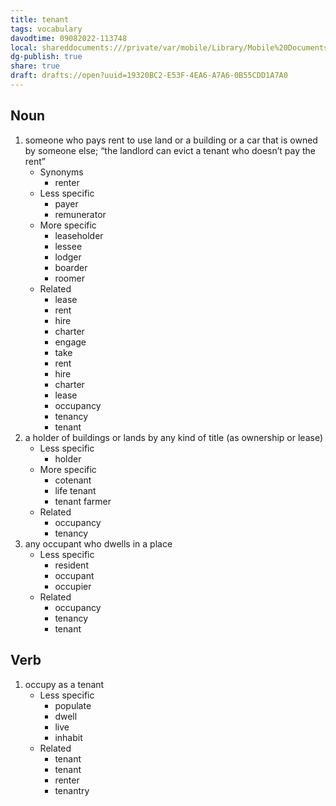 ```yaml
---
title: tenant
tags: vocabulary
davodtime: 09082022-113748
local: shareddocuments:///private/var/mobile/Library/Mobile%20Documents/iCloud~md~obsidian/Documents/OBSHIDDIAN/drafts/19320BC2-E53F-4EA6-A7A6-0B55CDD1A7A0.md
dg-publish: true
share: true
draft: drafts://open?uuid=19320BC2-E53F-4EA6-A7A6-0B55CDD1A7A0
---
```



## Noun

1. someone who pays rent to use land or a building or a car that is owned by someone else; “the landlord can evict a tenant who doesn’t pay the rent”
	- Synonyms
		- renter
	- Less specific
		- payer
		- remunerator
	- More specific
		- leaseholder
		- lessee
		- lodger
		- boarder
		- roomer
	- Related
		- lease
		- rent
		- hire
		- charter
		- engage
		- take
		- rent
		- hire
		- charter
		- lease
		- occupancy
		- tenancy
		- tenant
2. a holder of buildings or lands by any kind of title (as ownership or lease)
	- Less specific
		- holder
	- More specific
		- cotenant
		- life tenant
		- tenant farmer
	- Related
		- occupancy
		- tenancy
3. any occupant who dwells in a place
	- Less specific
		- resident
		- occupant
		- occupier
	- Related
		- occupancy
		- tenancy
		- tenant

## Verb

1. occupy as a tenant
	- Less specific
		- populate
		- dwell
		- live
		- inhabit
	- Related
		- tenant
		- tenant
		- renter
		- tenantry

